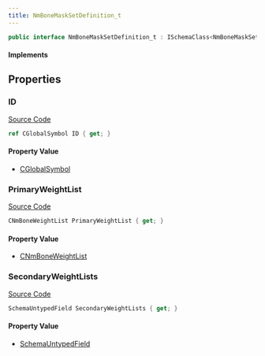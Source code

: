 ```yaml
---
title: NmBoneMaskSetDefinition_t
---
```


```csharp
public interface NmBoneMaskSetDefinition_t : ISchemaClass<NmBoneMaskSetDefinition_t>, ISchemaField, ISchemaClass, INativeHandle
```

#### Implements

## Properties

### ID

[Source Code](https://github.com/swiftly-solution/swiftlys2/blob/beta/managed/src/SwiftlyS2.Generated/Schemas/Interfaces/NmBoneMaskSetDefinition_t.cs#L16)

```csharp
ref CGlobalSymbol ID { get; }
```

#### Property Value

- [CGlobalSymbol](/docs/api/shared/natives/cglobalsymbol)

### PrimaryWeightList

[Source Code](https://github.com/swiftly-solution/swiftlys2/blob/beta/managed/src/SwiftlyS2.Generated/Schemas/Interfaces/NmBoneMaskSetDefinition_t.cs#L18)

```csharp
CNmBoneWeightList PrimaryWeightList { get; }
```

#### Property Value

- [CNmBoneWeightList](/docs/api/shared/schemadefinitions/cnmboneweightlist)

### SecondaryWeightLists

[Source Code](https://github.com/swiftly-solution/swiftlys2/blob/beta/managed/src/SwiftlyS2.Generated/Schemas/Interfaces/NmBoneMaskSetDefinition_t.cs#L21)

```csharp
SchemaUntypedField SecondaryWeightLists { get; }
```

#### Property Value

- [SchemaUntypedField](/docs/api/shared/schemas/schemauntypedfield)

